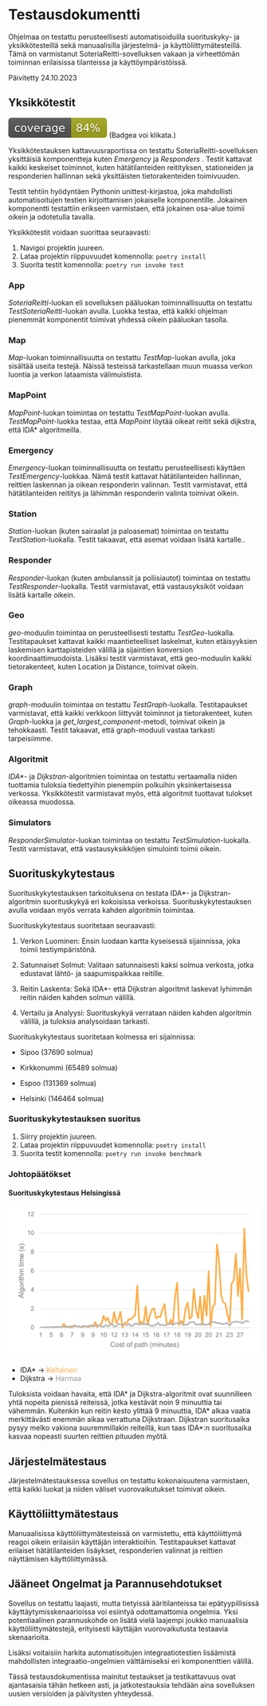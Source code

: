 # Testausdokumentti

Ohjelmaa on testattu perusteellisesti automatisoiduilla suorituskyky- ja yksikkötesteillä sekä manuaalisilla järjestelmä- ja käyttöliittymätesteillä. Tämä on varmistanut SoteriaReitti-sovelluksen vakaan ja virheettömän toiminnan erilaisissa tilanteissa ja käyttöympäristöissä.

Päivitetty 24.10.2023

## Yksikkötestit

[![Coverage Report](/docs/images/coverage.svg "Coverage Badge")](https://htmlpreview.github.io/?https://github.com/3nd3r1/soteriareitti/blob/main/docs/coverage/index.html)
(Badgea voi klikata.)

Yksikkötestauksen kattavuusraportissa on testattu SoteriaReitti-sovelluksen yksittäisiä komponentteja kuten _Emergency_ ja _Responders_ . Testit kattavat kaikki keskeiset toiminnot, kuten hätätilanteiden reitityksen, stationeiden ja responderien hallinnan sekä yksittäisten tietorakenteiden toimivuuden.

Testit tehtiin hyödyntäen Pythonin unittest-kirjastoa, joka mahdollisti automatisoitujen testien kirjoittamisen jokaiselle komponentille. Jokainen komponentti testattiin erikseen varmistaen, että jokainen osa-alue toimii oikein ja odotetulla tavalla.

Yksikkötestit voidaan suorittaa seuraavasti:

1. Navigoi projektin juureen.
2. Lataa projektin riippuvuudet komennolla:
   `poetry install`
3. Suorita testit komennolla:
   `poetry run invoke test`

### App

_SoteriaReitti_-luokan eli sovelluksen pääluokan toiminnallisuutta on testattu _TestSoteriaReitti_-luokan avulla. Luokka testaa, että kaikki ohjelman pienemmät komponentit toimivat yhdessä oikein pääluokan tasolla.

### Map

_Map_-luokan toiminnallisuutta on testattu _TestMap_-luokan avulla, joka sisältää useita testejä. Näissä testeissä tarkastellaan muun muassa verkon luontia ja verkon lataamista välimuistista.

### MapPoint

_MapPoint_-luokan toimintaa on testattu _TestMapPoint_-luokan avulla. _TestMapPoint_-luokka testaa, että _MapPoint_ löytää oikeat reitit sekä dijkstra, että IDA\* algoritmeilla.

### Emergency

_Emergency_-luokan toiminnallisuutta on testattu perusteellisesti käyttäen _TestEmergency_-luokkaa. Nämä testit kattavat hätätilanteiden hallinnan, reittien laskennan ja oikean responderin valinnan. Testit varmistavat, että hätätilanteiden reititys ja lähimmän responderin valinta toimivat oikein.

### Station

_Station_-luokan (kuten sairaalat ja paloasemat) toimintaa on testattu _TestStation_-luokalla. Testit takaavat, että asemat voidaan lisätä kartalle..

### Responder

_Responder_-luokan (kuten ambulanssit ja poliisiautot) toimintaa on testattu _TestResponder_-luokalla. Testit varmistavat, että vastausyksiköt voidaan lisätä kartalle oikein.

### Geo

_geo_-moduulin toimintaa on perusteellisesti testattu _TestGeo_-luokalla. Testitapaukset kattavat kaikki maantieteelliset laskelmat, kuten etäisyyksien laskemisen karttapisteiden välillä ja sijaintien konversion koordinaattimuodoista. Lisäksi testit varmistavat, että geo-moduulin kaikki tietorakenteet, kuten Location ja Distance, toimivat oikein.

### Graph

_graph_-moduulin toimintaa on testattu _TestGraph_-luokalla. Testitapaukset varmistavat, että kaikki verkkoon liittyvät toiminnot ja tietorakenteet, kuten _Graph_-luokka ja _get_largest_component_-metodi, toimivat oikein ja tehokkaasti. Testit takaavat, että graph-moduuli vastaa tarkasti tarpeisiimme.

### Algoritmit

_IDA\*_- ja _Dijkstran_-algoritmien toimintaa on testattu vertaamalla niiden tuottamia tuloksia tiedettyihin pienempiin polkuihin yksinkertaisessa verkossa. Yksikkötestit varmistavat myös, että algoritmit tuottavat tulokset oikeassa muodossa.

### Simulators

_ResponderSimulator_-luokan toimintaa on testattu _TestSimulation_-luokalla. Testit varmistavat, että vastausyksikköjen simulointi toimii oikein.

## Suorituskykytestaus

Suorituskykytestauksen tarkoituksena on testata IDA\*- ja Dijkstran-algoritmin suorituskykyä eri kokoisissa verkoissa.
Suorituskykytestauksen avulla voidaan myös verrata kahden algoritmin toimintaa.

Suorituskykytestaus suoritetaan seuraavasti:

1. Verkon Luominen: Ensin luodaan kartta kyseisessä sijainnissa, joka toimii testiympäristönä.

2. Satunnaiset Solmut: Valitaan satunnaisesti kaksi solmua verkosta, jotka edustavat lähtö- ja saapumispaikkaa reitille.

3. Reitin Laskenta: Sekä IDA\*- että Dijkstran algoritmit laskevat lyhimmän reitin näiden kahden solmun välillä.

4. Vertailu ja Analyysi: Suorituskykyä verrataan näiden kahden algoritmin välillä, ja tuloksia analysoidaan tarkasti.

Suorituskykytestaus suoritetaan kolmessa eri sijainnissa:

-   Sipoo (37690 solmua)

-   Kirkkonummi (65489 solmua)

-   Espoo (131369 solmua)

-   Helsinki (146464 solmua)

### Suorituskykytestauksen suoritus

1. Siirry projektin juureen.
2. Lataa projektin riippuvuudet komennolla: `poetry install`
3. Suorita testit komennolla: `poetry run invoke benchmark`

### Johtopäätökset

#### Suorituskykytestaus Helsingissä

![Benchmark Lines](/docs/images/benchmark-result.png)

-   IDA\* -> <font color="#FFAB40">Keltainen</font>
-   Dijkstra -> <font color="#999999">Harmaa</font>

Tuloksista voidaan havaita, että IDA* ja Dijkstra-algoritmit ovat suunnilleen yhtä nopeita pienissä reiteissä, jotka kestävät noin 9 minuuttia tai vähemmän. Kuitenkin kun reitin kesto ylittää 9 minuuttia, IDA* alkaa vaatia merkittävästi enemmän aikaa verrattuna Dijkstraan. Dijkstran suoritusaika pysyy melko vakiona suuremmillakin reiteillä, kun taas IDA\*:n suoritusaika kasvaa nopeasti suurten reittien pituuden myötä.

## Järjestelmätestaus

Järjestelmätestauksessa sovellus on testattu kokonaisuutena varmistaen, että kaikki luokat ja niiden väliset vuorovaikutukset toimivat oikein.

## Käyttöliittymätestaus

Manuaalisissa käyttöliittymätesteissä on varmistettu, että käyttöliittymä reagoi oikein erilaisiin käyttäjän interaktioihin. Testitapaukset kattavat erilaiset hätätilanteiden lisäykset, responderien valinnat ja reittien näyttämisen käyttöliittymässä.

## Jääneet Ongelmat ja Parannusehdotukset

Sovellus on testattu laajasti, mutta tietyissä ääritilanteissa tai epätyypillisissä käyttäytymisskenaarioissa voi esiintyä odottamattomia ongelmia. Yksi potentiaalinen parannuskohde on lisätä vielä laajempi joukko manuaalisia käyttöliittymätestejä, erityisesti käyttäjän vuorovaikutusta testaavia skenaarioita.

Lisäksi voitaisiin harkita automatisoitujen integraatiotestien lisäämistä mahdollisten integraatio-ongelmien välttämiseksi eri komponenttien välillä.

Tässä testausdokumentissa mainitut testaukset ja testikattavuus ovat ajantasaisia tähän hetkeen asti, ja jatkotestauksia tehdään aina sovelluksen uusien versioiden ja päivitysten yhteydessä.
